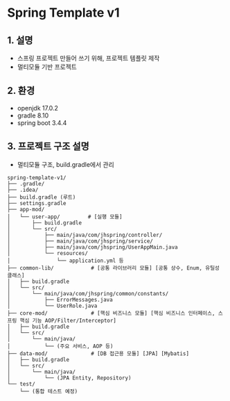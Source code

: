 # Spring Template v1
## 1. 설명
- 스프링 프로젝트 만들어 쓰기 위해, 프로젝트 템플릿 제작
- 멀티모듈 기반 프로젝트
## 2. 환경
- openjdk 17.0.2
- gradle 8.10
- spring boot 3.4.4
## 3. 프로젝트 구조 설명
- 멀티모듈 구조, build.gradle에서 관리
```
spring-template-v1/
├── .gradle/
├── .idea/
├── build.gradle (루트)
├── settings.gradle
├── app-mod/
│   └── user-app/         # [실행 모듈]
│       ├── build.gradle
│       └── src/
│           ├── main/java/com/jhspring/controller/
│           ├── main/java/com/jhspring/service/
│           ├── main/java/com/jhspring/UserAppMain.java
│           └── resources/
│               └── application.yml 등
├── common-lib/            # [공통 라이브러리 모듈] [공통 상수, Enum, 유틸성 클래스]
│   ├── build.gradle
│   └── src/
│       └── main/java/com/jhspring/common/constants/
│           ├── ErrorMessages.java
│           └── UserRole.java
├── core-mod/              # [핵심 비즈니스 모듈] [핵심 비즈니스 인터페이스, 스프링 핵심 기능 AOP/Filter/Interceptor]
│   ├── build.gradle
│   └── src/
│       └── main/java/
│           └── (주요 서비스, AOP 등)
├── data-mod/              # [DB 접근용 모듈] [JPA] [Mybatis]
│   ├── build.gradle
│   └── src/
│       └── main/java/
│           └── (JPA Entity, Repository)
└── test/
    └── (통합 테스트 예정)
```